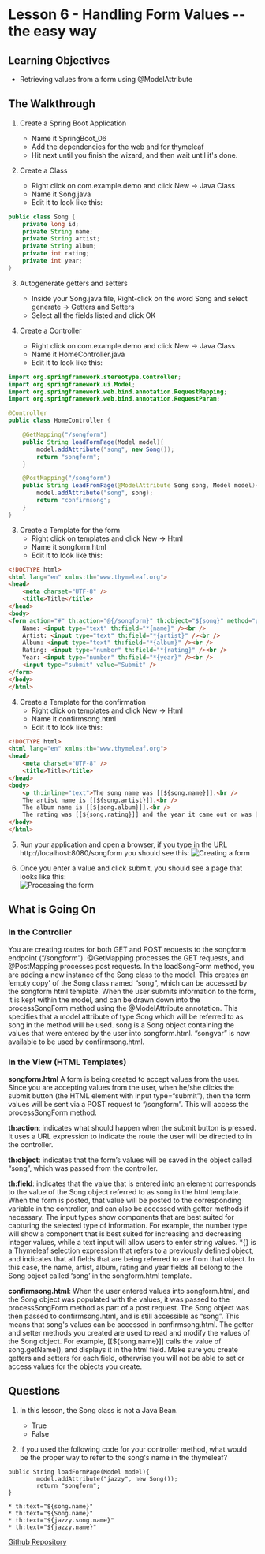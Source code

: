 # Lesson 6 - Handling Form Values -- the easy way
## Learning Objectives
* Retrieving values from a form using @ModelAttribute

## The Walkthrough

1. Create a Spring Boot Application
	* Name it SpringBoot_06
	* Add the dependencies for the web and for thymeleaf
	* Hit next until you finish the wizard, and then wait until it's done.    

2. Create a Class
	* Right click on com.example.demo and click New -> Java Class
	* Name it Song.java
	* Edit it to look like this:
```java
public class Song {
    private long id;
    private String name;
    private String artist;
    private String album;
    private int rating;
    private int year;
}
```

3. Autogenerate getters and setters
	* Inside your Song.java file, Right-click on the word Song and select generate -> Getters and Setters
	* Select all the fields listed and click OK

4. Create a Controller
	* Right click on com.example.demo and click New -> Java Class
	* Name it HomeController.java
	* Edit it to look like this:
```java
import org.springframework.stereotype.Controller;
import org.springframework.ui.Model;
import org.springframework.web.bind.annotation.RequestMapping;
import org.springframework.web.bind.annotation.RequestParam;

@Controller
public class HomeController {

    @GetMapping("/songform")
    public String loadFormPage(Model model){
        model.addAttribute("song", new Song());
        return "songform";
    }

    @PostMapping("/songform")
    public String loadFromPage(@ModelAttribute Song song, Model model){
        model.addAttribute("song", song);
        return "confirmsong";
    }
}
```

3. Create a Template for the form
  	* Right click on templates and click New -> Html
	* Name it songform.html
	* Edit it to look like this:
```html
<!DOCTYPE html>
<html lang="en" xmlns:th="www.thymeleaf.org">
<head>
    <meta charset="UTF-8" />
    <title>Title</title>
</head>
<body>
<form action="#" th:action="@{/songform}" th:object="${song}" method="post">
    Name: <input type="text" th:field="*{name}" /><br />
    Artist: <input type="text" th:field="*{artist}" /><br />
    Album: <input type="text" th:field="*{album}" /><br />
    Rating: <input type="number" th:field="*{rating}" /><br />
    Year: <input type="number" th:field="*{year}" /><br />
    <input type="submit" value="Submit" />
</form>
</body>
</html>
```

4. Create a Template for the confirmation
  	* Right click on templates and click New -> Html
	* Name it confirmsong.html
	* Edit it to look like this:
```html
<!DOCTYPE html>
<html lang="en" xmlns:th="www.thymeleaf.org">
<head>
    <meta charset="UTF-8" />
    <title>Title</title>
</head>
<body>
    <p th:inline="text">The song name was [[${song.name}]].<br />
    The artist name is [[${song.artist}]].<br />
    The album name is [[${song.album}]].<br />
    The rating was [[${song.rating}]] and the year it came out on was [[${song.year}]].</p>
</body>
</html>
```

5. Run your application and open a browser, if you type in the URL http://localhost:8080/songform you should see this:
![Creating a form](https://github.com/ajhenley/unofficialguides/blob/master/IntroToSpringBoot/img/Lesson06a.png "Creating a form")

6. Once you enter a value and click submit, you should see a page that looks like this:  
![Processing the form](https://github.com/ajhenley/unofficialguides/blob/master/IntroToSpringBoot/img/Lesson06b.png "Processing the form")


## What is Going On
### In the Controller

You are creating routes for both GET and POST requests to the songform endpoint (“/songform”).
@GetMapping processes the GET requests, and @PostMapping processes post requests.
In the loadSongForm method, you are adding a new instance of the Song class to the model. This creates an ‘empty copy' of the Song class named “song”, which can be accessed by the songform html template.
When the user submits information to the form, it is kept within the model, and can be drawn down into the processSongForm method using the @ModelAttribute annotation.
This specifies that a model attribute of type Song which will be referred to as song in the method will be used. song is a Song object containing the values that were entered by the user into songform.html.
“songvar” is now available to be used by confirmsong.html.

### In the View (HTML Templates)

**songform.html**
A form is being created to accept values from the user. Since you are accepting values from the user, when he/she clicks the submit button (the HTML element with input type=“submit”), then the form values will be sent via a POST request to “/songform”. This will access the processSongForm method.

**th:action**: indicates what should happen when the submit button is pressed. It uses a URL expression to indicate the route the user will be directed to in the controller.

**th:object**: indicates that the form’s values will be saved in the object called “song”, which was passed from the controller.

**th:field**:  indicates that the value that is entered into an element corresponds to the value of the Song object referred to as song in the html template. When the form is posted, that value will be posted to the corresponding variable in the controller, and can also be accessed with getter methods if necessary.
The input types show components that are best suited for capturing the selected type of information. For example, the number type will show a component that is best suited for increasing and decreasing integer values, while a text input will allow users to enter string values.
&ast;{} is a Thymeleaf selection expression that refers to a previously defined object, and indicates that all fields that are being referred to are from that object. In this case, the name, artist, album, rating and year fields all belong to the Song object called ‘song’ in the songform.html template.

**confirmsong.html**: When the user entered values into songform.html, and the Song object was populated with the values, it was passed to the processSongForm method as part of a post request. The Song object was then passed to confirmsong.html, and is still accessible as “song”. This means that song's values can be accessed in confirmsong.html.
The getter and setter methods you created are used to read and modify the values of the Song object. For example, [[${song.name}]] calls the value of song.getName(), and displays it in the html field. Make sure you create getters and setters for each field, otherwise you will not be able to set or access values for the objects you create. 

## Questions  
1. In this lesson, the Song class is not a Java Bean.
	* True
	* False

2. If you used the following code for your controller method, what would be the proper way to refer to the song's name in the thymeleaf?
```
public String loadFormPage(Model model){
		model.addAttribute("jazzy", new Song());
		return "songform";
}
```
	* th:text="${song.name}"
	* th:text="${Song.name}"
	* th:text="${jazzy.song.name}"
	* th:text="${jazzy.name}"

[Github Repository](https://github.com/learnbycoding/SpringBoot_06)
